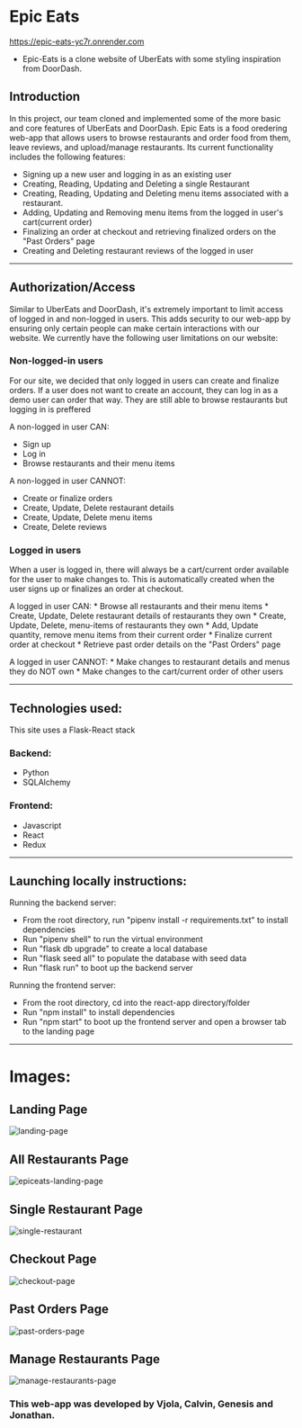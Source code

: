 # Epic Eats 
https://epic-eats-yc7r.onrender.com

* Epic-Eats is a clone website of UberEats with some styling inspiration from DoorDash.

## Introduction

In this project, our team cloned and implemented some of the more basic and core features of UberEats and DoorDash. Epic Eats is a food oredering web-app that allows users to browse restaurants and order food from them, leave reviews, and upload/manage restaurants. Its current functionality includes the following features:

* Signing up a new user and logging in as an existing user
* Creating, Reading, Updating and Deleting a single Restaurant
* Creating, Reading, Updating and Deleting menu items associated with a restaurant.
* Adding, Updating and Removing menu items from the logged in user's cart(current order)
* Finalizing an order at checkout and retrieving finalized orders on the "Past Orders" page
* Creating and Deleting restaurant reviews of the logged in user

-----------------------------------------------------------------------------------------------------------------------------

## Authorization/Access

Similar to UberEats and DoorDash, it's extremely important to limit access of logged in and non-logged in users. This adds security to our web-app by ensuring only certain people can make certain interactions with our website. We currently have the following user limitations on our website:

### Non-logged-in users

For our site, we decided that only logged in users can create and finalize orders. If a user does not want to create an account, they can log in as a demo user can order that way. They are still able to browse restaurants but logging in is preffered

A non-logged in user CAN:

* Sign up
* Log in
* Browse restaurants and their menu items

A non-logged in user CANNOT:

* Create or finalize orders
* Create, Update, Delete restaurant details
* Create, Update, Delete menu items
* Create, Delete reviews

### Logged in users

When a user is logged in, there will always be a cart/current order available for the user to make changes to. This is automatically created when the user signs up or finalizes an order at checkout.

   A logged in user CAN:
      * Browse all restaurants and their menu items
      * Create, Update, Delete restaurant details of restaurants they own
      * Create, Update, Delete, menu-items of restaurants they own
      * Add, Update quantity, remove menu items from their current order
      * Finalize current order at checkout
      * Retrieve past order details on the "Past Orders" page

   A logged in user CANNOT:
      * Make changes to restaurant details and menus they do NOT own
      * Make changes to the cart/current order of other users

--------------------------------------------------------------------------------------------------------------------------------------

## Technologies used:
This site uses a Flask-React stack

   ### Backend:
   * Python
   * SQLAlchemy 
   ### Frontend:
   * Javascript
   * React
   * Redux

---------------------------------------------------------------------------------------------------------------------------

## Launching locally instructions:
Running the backend server:
* From the root directory, run "pipenv install -r requirements.txt" to install dependencies
* Run "pipenv shell" to run the virtual environment
* Run "flask db upgrade" to create a local database
* Run "flask seed all" to populate the database with seed data
* Run "flask run" to boot up the backend server

Running the frontend server:
* From the root directory, cd into the react-app directory/folder
* Run "npm install" to install dependencies
* Run "npm start" to boot up the frontend server and open a browser tab to the landing page

------------------------------------------------------------------------------------------------------------------------------------

# Images: 

## Landing Page
![landing-page](https://cdn.discordapp.com/attachments/1125124805771935765/1127949683088703629/kings-landing.png)

## All Restaurants Page
![epiceats-landing-page](https://github.com/vjolaj/Flask-React-Project/assets/120198327/3936cdde-13ad-44b8-b105-890d60bf41da)

## Single Restaurant Page
![single-restaurant](https://github.com/vjolaj/Flask-React-Project/assets/120198327/ab441119-acf6-42ae-9b79-80171d870c5a)

## Checkout Page
![checkout-page](https://github.com/vjolaj/Flask-React-Project/assets/120198327/dcd9d69c-c439-4d22-9084-bc76146abecb)

## Past Orders Page
![past-orders-page](https://cdn.discordapp.com/attachments/1125124805771935765/1127949683533303828/living-in-the-past.png)

## Manage Restaurants Page
![manage-restaurants-page](https://cdn.discordapp.com/attachments/1125124805771935765/1127949683797532802/squishy.png)

### This web-app was developed by Vjola, Calvin, Genesis and Jonathan.
